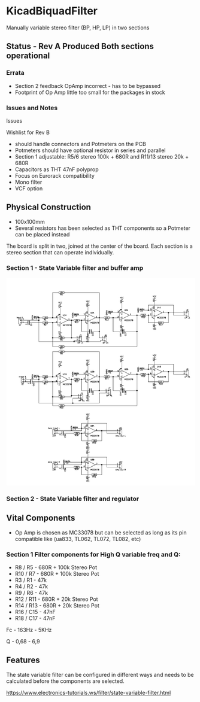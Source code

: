 # KicadBiquadFilter
Manually variable stereo filter (BP, HP, LP) in two sections

## Status - Rev A Produced Both sections operational
### Errata
 * Section 2 feedback OpAmp incorrect - has to be bypassed
 * Footprint of Op Amp little too small for the packages in stock
 
### Issues and Notes
Issues

Wishlist for Rev B 
 - should handle connectors and Potmeters on the PCB
 - Potmeters should have optional resistor in series and parallel
 - Section 1 adjustable: R5/6 stereo 100k + 680R and R11/13 stereo 20k + 680R
 - Capacitors as THT 47nF polyprop
 - Focus on Eurorack compatibility
 - Mono filter 
 - VCF option

## Physical Construction
 - 100x100mm
 - Several resistors has been selected as THT components so a Potmeter can be placed instead
 
The board is split in two, joined at the center of the board. Each section is a stereo section that can operate individually.
### Section 1 - State Variable filter and buffer amp
![](Filter_Section1Sch.png)
### Section 2 - State Variable filter and regulator


## Vital Components
 - Op Amp is chosen as MC33078 but can be selected as long as its pin compatible like (ua833, TL062, TL072, TL082, etc)

### Section 1 Filter components for High Q variable freq and Q:
 - R8 / R5   - 680R + 100k Stereo Pot
 - R10 / R7  - 680R + 100k Stereo Pot
 - R3 / R1   - 47k
 - R4 / R2   - 47k
 - R9 / R6   - 47k
 - R12 / R11 - 680R + 20k Stereo Pot
 - R14 / R13 - 680R + 20k Stereo Pot
 - R16 / C15 - 47nF
 - R18 / C17 - 47nF
 
Fc - 163Hz - 5KHz 

Q - 0,68 - 6,9

## Features
The state variable filter can be configured in different ways and needs to be calculated before the components are selected.

https://www.electronics-tutorials.ws/filter/state-variable-filter.html
